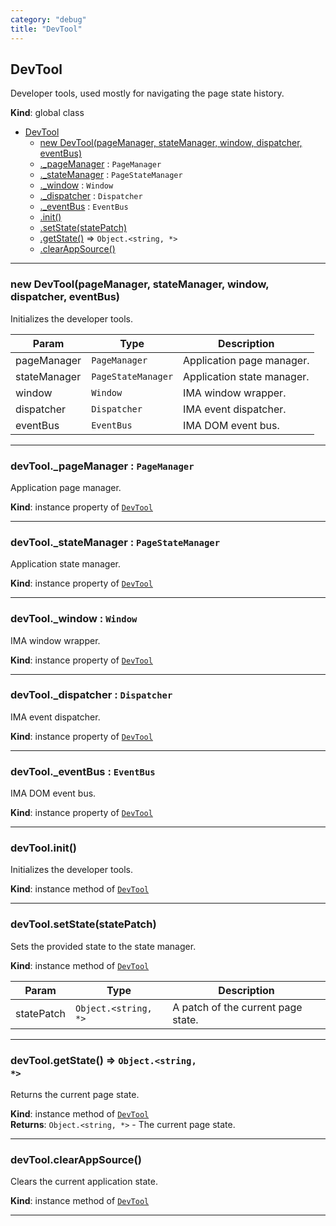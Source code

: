 ```yaml
---
category: "debug"
title: "DevTool"
---
```


## DevTool&nbsp;<a name="DevTool" href="https://github.com/seznam/IMA.js-core/tree/0.16.4/debug/DevTool.js#L12" target="_blank"><span class="icon"><i class="fas fa-external-link-alt fa-xs"></i></span></a>
Developer tools, used mostly for navigating the page state history.

**Kind**: global class  

* [DevTool](#DevTool)
    * [new DevTool(pageManager, stateManager, window, dispatcher, eventBus)](#new_DevTool_new)
    * [._pageManager](#DevTool+_pageManager) : <code>PageManager</code>
    * [._stateManager](#DevTool+_stateManager) : <code>PageStateManager</code>
    * [._window](#DevTool+_window) : <code>Window</code>
    * [._dispatcher](#DevTool+_dispatcher) : <code>Dispatcher</code>
    * [._eventBus](#DevTool+_eventBus) : <code>EventBus</code>
    * [.init()](#DevTool+init)
    * [.setState(statePatch)](#DevTool+setState)
    * [.getState()](#DevTool+getState) ⇒ <code>Object.&lt;string, \*&gt;</code>
    * [.clearAppSource()](#DevTool+clearAppSource)


* * *

### new DevTool(pageManager, stateManager, window, dispatcher, eventBus)&nbsp;<a name="new_DevTool_new"></a>
Initializes the developer tools.


| Param | Type | Description |
| --- | --- | --- |
| pageManager | <code>PageManager</code> | Application page manager. |
| stateManager | <code>PageStateManager</code> | Application state manager. |
| window | <code>Window</code> | IMA window wrapper. |
| dispatcher | <code>Dispatcher</code> | IMA event dispatcher. |
| eventBus | <code>EventBus</code> | IMA DOM event bus. |


* * *

### devTool.\_pageManager : <code>PageManager</code>&nbsp;<a name="DevTool+_pageManager" href="https://github.com/seznam/IMA.js-core/tree/0.16.4/debug/DevTool.js#L32" target="_blank"><span class="icon"><i class="fas fa-external-link-alt fa-xs"></i></span></a>
Application page manager.

**Kind**: instance property of [<code>DevTool</code>](#DevTool)  

* * *

### devTool.\_stateManager : <code>PageStateManager</code>&nbsp;<a name="DevTool+_stateManager" href="https://github.com/seznam/IMA.js-core/tree/0.16.4/debug/DevTool.js#L39" target="_blank"><span class="icon"><i class="fas fa-external-link-alt fa-xs"></i></span></a>
Application state manager.

**Kind**: instance property of [<code>DevTool</code>](#DevTool)  

* * *

### devTool.\_window : <code>Window</code>&nbsp;<a name="DevTool+_window" href="https://github.com/seznam/IMA.js-core/tree/0.16.4/debug/DevTool.js#L46" target="_blank"><span class="icon"><i class="fas fa-external-link-alt fa-xs"></i></span></a>
IMA window wrapper.

**Kind**: instance property of [<code>DevTool</code>](#DevTool)  

* * *

### devTool.\_dispatcher : <code>Dispatcher</code>&nbsp;<a name="DevTool+_dispatcher" href="https://github.com/seznam/IMA.js-core/tree/0.16.4/debug/DevTool.js#L53" target="_blank"><span class="icon"><i class="fas fa-external-link-alt fa-xs"></i></span></a>
IMA event dispatcher.

**Kind**: instance property of [<code>DevTool</code>](#DevTool)  

* * *

### devTool.\_eventBus : <code>EventBus</code>&nbsp;<a name="DevTool+_eventBus" href="https://github.com/seznam/IMA.js-core/tree/0.16.4/debug/DevTool.js#L60" target="_blank"><span class="icon"><i class="fas fa-external-link-alt fa-xs"></i></span></a>
IMA DOM event bus.

**Kind**: instance property of [<code>DevTool</code>](#DevTool)  

* * *

### devTool.init()&nbsp;<a name="DevTool+init" href="https://github.com/seznam/IMA.js-core/tree/0.16.4/debug/DevTool.js#L66" target="_blank"><span class="icon"><i class="fas fa-external-link-alt fa-xs"></i></span></a>
Initializes the developer tools.

**Kind**: instance method of [<code>DevTool</code>](#DevTool)  

* * *

### devTool.setState(statePatch)&nbsp;<a name="DevTool+setState" href="https://github.com/seznam/IMA.js-core/tree/0.16.4/debug/DevTool.js#L87" target="_blank"><span class="icon"><i class="fas fa-external-link-alt fa-xs"></i></span></a>
Sets the provided state to the state manager.

**Kind**: instance method of [<code>DevTool</code>](#DevTool)  

| Param | Type | Description |
| --- | --- | --- |
| statePatch | <code>Object.&lt;string, \*&gt;</code> | A patch of the current page state. |


* * *

### devTool.getState() ⇒ <code>Object.&lt;string, \*&gt;</code>&nbsp;<a name="DevTool+getState" href="https://github.com/seznam/IMA.js-core/tree/0.16.4/debug/DevTool.js#L96" target="_blank"><span class="icon"><i class="fas fa-external-link-alt fa-xs"></i></span></a>
Returns the current page state.

**Kind**: instance method of [<code>DevTool</code>](#DevTool)  
**Returns**: <code>Object.&lt;string, \*&gt;</code> - The current page state.  

* * *

### devTool.clearAppSource()&nbsp;<a name="DevTool+clearAppSource" href="https://github.com/seznam/IMA.js-core/tree/0.16.4/debug/DevTool.js#L103" target="_blank"><span class="icon"><i class="fas fa-external-link-alt fa-xs"></i></span></a>
Clears the current application state.

**Kind**: instance method of [<code>DevTool</code>](#DevTool)  

* * *

